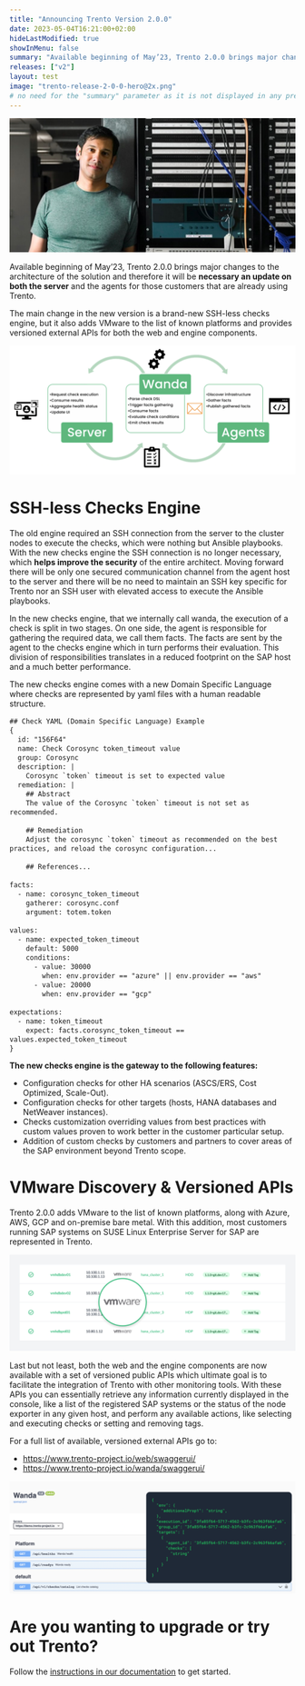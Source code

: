 ```yaml
---
title: "Announcing Trento Version 2.0.0"
date: 2023-05-04T16:21:00+02:00
hideLastModified: true
showInMenu: false
summary: "Available beginning of May’23, Trento 2.0.0 brings major changes to the architecture of the solution..."
releases: ["v2"]
layout: test
image: "trento-release-2-0-0-hero@2x.png"
# no need for the "summary" parameter as it is not displayed in any previews
---
```

![Trento Release Version 2.0.0](trento-release-2-0-0-hero@2x.png)

Available beginning of May’23, Trento 2.0.0 brings major changes to the architecture of the solution and therefore it will be **necessary an update on both the server** and the agents for those customers that are already using Trento. ​

The main change in the new version is a brand-new SSH-less checks engine, but it also adds VMware to the list of known platforms and provides versioned external APIs for both the web and engine components.

![Trento Checks Engine](trento-checks-engine@2x.png)

# SSH-less Checks Engine

The old engine required an SSH connection from the server to the cluster nodes to execute the checks, which were nothing but Ansible playbooks. With the new checks engine the SSH connection is no longer necessary, which **helps improve the security** of the entire architect. Moving forward there will be only one secured communication channel from the agent host to the server and there will be no need to maintain an SSH key specific for Trento nor an SSH user with elevated access to execute the Ansible playbooks.​

In the new checks engine, that we internally call wanda, the execution of a check is split in two stages. On one side, the agent is responsible for gathering the required data, we call them facts. The facts are sent by the agent to the checks engine which in turn performs their evaluation. This division of responsibilities translates in a reduced footprint on the SAP host and a much better performance.​

The new checks engine comes with a new Domain Specific Language where checks are represented by yaml files with a human readable structure.

```
## Check YAML (Domain Specific Language) Example
{
  id: "156F64"
  name: Check Corosync token_timeout value
  group: Corosync
  description: |
    Corosync `token` timeout is set to expected value
  remediation: |
    ## Abstract
    The value of the Corosync `token` timeout is not set as recommended.

    ## Remediation
    Adjust the corosync `token` timeout as recommended on the best practices, and reload the corosync configuration...

    ## References...

facts:
  - name: corosync_token_timeout
    gatherer: corosync.conf
    argument: totem.token

values:
  - name: expected_token_timeout
    default: 5000
    conditions:
      - value: 30000
        when: env.provider == "azure" || env.provider == "aws"
      - value: 20000
        when: env.provider == "gcp"

expectations:
  - name: token_timeout
    expect: facts.corosync_token_timeout == values.expected_token_timeout
}
```

**The new checks engine is the gateway to the following features:​**
* Configuration checks for other HA scenarios (ASCS/ERS, Cost Optimized, Scale-Out).​
* Configuration checks for other targets (hosts, HANA databases and NetWeaver instances)​.
* Checks customization overriding values from best practices with custom values proven to work better in the customer particular setup​.
* Addition of custom checks by customers and partners to cover areas of the SAP environment beyond Trento scope.

# VMware Discovery & Versioned APIs​

Trento 2.0.0 adds VMware to the list of known platforms, along with Azure, AWS, GCP and on-premise bare metal. With this addition, most customers running SAP systems on SUSE Linux Enterprise Server for SAP are represented in Trento.​

![Trento VMware Discovery](trento-vmware-discovery@2x.png)

Last but not least, both the web and the engine components are now available with a set of versioned public APIs which ultimate goal is to facilitate the integration of Trento with other monitoring tools. With these APIs you can essentially retrieve any information currently displayed in the console, like a list of the registered SAP systems or the status of the node exporter in any given host, and perform any available actions, like selecting and executing checks or setting and removing tags.​

For a full list of available, versioned external APIs go to:
* https://www.trento-project.io/web/swaggerui/
* https://www.trento-project.io/wanda/swaggerui/

![Trento External APIs](trento-external-api@2x.png)

# Are you wanting to upgrade or try out Trento?
Follow the [instructions in our documentation](https://documentation.suse.com/sles-sap/trento/single-html/SLES-SAP-trento/index.html "Getting started with Trento Premium") to get started.